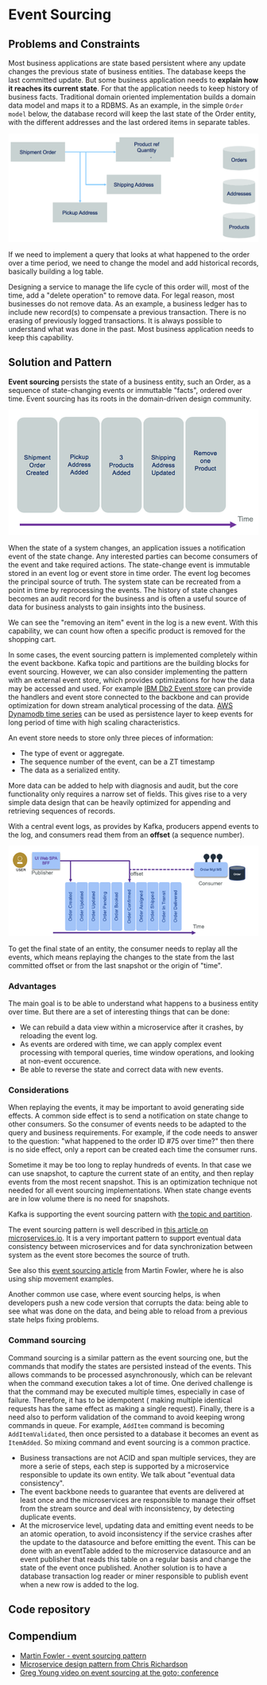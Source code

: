 # Event Sourcing

## Problems and Constraints

Most business applications are state based persistent where any update changes the previous state of business entities. The database keeps the last committed update. But some business application needs to **explain how it reaches its current state**. For that the application needs to keep history of business facts.
Traditional domain oriented implementation builds a domain data model and maps it to a RDBMS. As an example, in the simple `Order model` below, the database record will keep the last state of the Order entity, with the different addresses and the last ordered items in separate tables.

![1](./images/evt-src-ex1.png)


If we need to implement a query that looks at what happened to the order over a time period, we need to change the model and add historical records, basically building a log table.

Designing a service to manage the life cycle of this order will, most of the time, add a "delete operation" to remove data.  For legal reason, most businesses do not remove data. As an example, a business ledger has to include new record(s) to compensate a previous transaction. There is no erasing of previously logged transactions. It is always possible to understand what was done in the past. Most business application needs to keep this capability.

## Solution and Pattern

**Event sourcing** persists the state of a business entity, such an Order, as a sequence of state-changing events or immuttable "facts", ordered over time. Event sourcing has its roots in the domain-driven design community. 

![2](./images/evt-src.png)

When the state of a system changes, an application issues a notification event of the state change. Any interested parties can become consumers of the event and take required actions.  The state-change event is immutable stored in an event log or event store in time order.  The event log becomes the principal source of truth. The system state can be recreated from a point in time by reprocessing the events. The history of state changes becomes an audit record for the business and is often a useful source of data for business analysts to gain insights into the business.

We can see the "removing an item" event in the log is a new event. With this capability, we can count how often a specific product is removed for the shopping cart.

In some cases, the event sourcing pattern is implemented completely within the event backbone.  Kafka topic and partitions are the building blocks for event sourcing. However, we can also consider implementing the pattern with an external event store, which provides optimizations for how the data may be accessed and used. For example [IBM Db2 Event store](https://www.ibm.com/products/db2-event-store) can provide the handlers and event store connected to the backbone and can provide optimization for down stream analytical processing of the data. [AWS Dynamodb time series](https://docs.aws.amazon.com/amazondynamodb/latest/developerguide/bp-time-series.html) can be used as persistence layer to keep events for long period of time with high scaling characteristics.

An event store needs to store only three pieces of information:

* The type of event or aggregate.
* The sequence number of the event, can be a ZT timestamp
* The data as a serialized entity.

More data can be added to help with diagnosis and audit, but the core functionality only requires a narrow set of fields. This gives rise to a very simple data design that can be heavily optimized for appending and retrieving sequences of records.

With a central event logs, as provides by Kafka, producers append events to the log, and consumers read them from an **offset** (a sequence number).

![4](./images/evt-sourcing.png)

To get the final state of an entity, the consumer needs to replay all the events, which means replaying the changes to the state from the last committed offset or from the last snapshot or the origin of "time".

### Advantages

The main goal is to be able to understand what happens to a business entity over time. But there are a set of interesting things that can be done:

* We can rebuild a data view within a microservice after it crashes, by reloading the event log.
* As events are ordered with time, we can apply complex event processing with temporal queries, time window operations, and looking at non-event occurence.
* Be able to reverse the state and correct data with new events.

### Considerations

When replaying the events, it may be important to avoid generating side effects. A common side effect is to send a notification on state change to other consumers. So the consumer of events needs to be adapted to the query and business requirements. For example, if the code needs to answer to the question: "what happened to the order ID #75 over time?" then there is no side effect, only a report can be created each time the consumer runs.

Sometime it may be too long to replay hundreds of events. In that case we can use snapshot, to capture the current state of an entity, and then replay events from the most recent snapshot. This is an optimization technique not needed for all event sourcing implementations. When state change events are in low volume there is no need for snapshots.

Kafka is supporting the event sourcing pattern with [the topic and partition](../../techno/kafka/#topics). 

The event sourcing pattern is well described in [this article on microservices.io](https://microservices.io/patterns/data/event-sourcing.html). It is a very important pattern to support eventual data consistency between microservices and for data synchronization between system as the event store becomes the source of truth.

See also this [event sourcing article](https://martinfowler.com/eaaDev/EventSourcing.html) from Martin Fowler, where he is also using ship movement examples. 

Another common use case, where event sourcing helps, is when developers push a new code version that corrupts the data: being able to see what was done on the data, and being able to reload from a previous state helps fixing problems.

### Command sourcing

Command sourcing is a similar pattern as the event sourcing one, but the commands that modify the states are persisted instead of the events. This allows commands to be processed asynchronously, which can be relevant when the command execution takes a lot of time.
One derived challenge is that the command may be executed multiple times, especially in case of failure. Therefore, it has to be idempotent ( making multiple identical requests has the same effect as making a single request). Finally, there is a need also to perform validation of the command to avoid keeping wrong commands in queue. For example, `AddItem` command is becoming `AddItemValidated`, then once persisted to a database it becomes an event as `ItemAdded`. So mixing command and event sourcing is a common practice.

* Business transactions are not ACID and span multiple services, they are more a serie of steps, each step is supported by a microservice responsible to update its own entity. We talk about "eventual data consistency".
* The event backbone needs to guarantee that events are delivered at least once and the microservices are responsible to manage their offset from the stream source and deal with inconsistency, by detecting duplicate events.
* At the microservice level, updating data and emitting event needs to be an atomic operation, to avoid inconsistency if the service crashes after the update to the datasource and before emitting the event. This can be done with an eventTable added to the microservice datasource and an event publisher that reads this table on a regular basis and change the state of the event once published. Another solution is to have a database transaction log reader or miner responsible to publish event when a new row is added to the log.


## Code repository



## Compendium

* [Martin Fowler - event sourcing pattern](https://martinfowler.com/eaaDev/EventSourcing.html)
* [Microservice design pattern from Chris Richardson](https://microservices.io/patterns/data/event-sourcing.html)
* [Greg Young video on event sourcing at the goto; conference](https://www.youtube.com/watch?v=8JKjvY4etTY)
